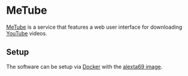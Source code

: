 # MeTube

[MeTube](https://github.com/alexta69/metube) is a service that features a web
user interface for downloading [YouTube](/wiki/youtube.md) videos.

## Setup

The software can be setup via [Docker](/wiki/docker.md) with the
[alexta69 image](./docker/alexta69_-_metube.md).
